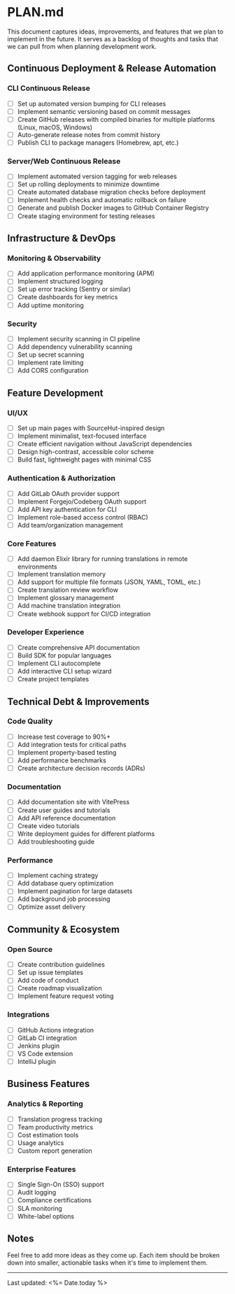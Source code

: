 # PLAN.md

This document captures ideas, improvements, and features that we plan to implement in the future. It serves as a backlog of thoughts and tasks that we can pull from when planning development work.

## Continuous Deployment & Release Automation

### CLI Continuous Release
- [ ] Set up automated version bumping for CLI releases
- [ ] Implement semantic versioning based on commit messages
- [ ] Create GitHub releases with compiled binaries for multiple platforms (Linux, macOS, Windows)
- [ ] Auto-generate release notes from commit history
- [ ] Publish CLI to package managers (Homebrew, apt, etc.)

### Server/Web Continuous Release
- [ ] Implement automated version tagging for web releases
- [ ] Set up rolling deployments to minimize downtime
- [ ] Create automated database migration checks before deployment
- [ ] Implement health checks and automatic rollback on failure
- [ ] Generate and publish Docker images to GitHub Container Registry
- [ ] Create staging environment for testing releases

## Infrastructure & DevOps

### Monitoring & Observability
- [ ] Add application performance monitoring (APM)
- [ ] Implement structured logging
- [ ] Set up error tracking (Sentry or similar)
- [ ] Create dashboards for key metrics
- [ ] Add uptime monitoring

### Security
- [ ] Implement security scanning in CI pipeline
- [ ] Add dependency vulnerability scanning
- [ ] Set up secret scanning
- [ ] Implement rate limiting
- [ ] Add CORS configuration

## Feature Development

### UI/UX
- [ ] Set up main pages with SourceHut-inspired design
- [ ] Implement minimalist, text-focused interface
- [ ] Create efficient navigation without JavaScript dependencies
- [ ] Design high-contrast, accessible color scheme
- [ ] Build fast, lightweight pages with minimal CSS

### Authentication & Authorization
- [ ] Add GitLab OAuth provider support
- [ ] Implement Forgejo/Codeberg OAuth support
- [ ] Add API key authentication for CLI
- [ ] Implement role-based access control (RBAC)
- [ ] Add team/organization management

### Core Features
- [ ] Add daemon Elixir library for running translations in remote environments
- [ ] Implement translation memory
- [ ] Add support for multiple file formats (JSON, YAML, TOML, etc.)
- [ ] Create translation review workflow
- [ ] Implement glossary management
- [ ] Add machine translation integration
- [ ] Create webhook support for CI/CD integration

### Developer Experience
- [ ] Create comprehensive API documentation
- [ ] Build SDK for popular languages
- [ ] Implement CLI autocomplete
- [ ] Add interactive CLI setup wizard
- [ ] Create project templates

## Technical Debt & Improvements

### Code Quality
- [ ] Increase test coverage to 90%+
- [ ] Add integration tests for critical paths
- [ ] Implement property-based testing
- [ ] Add performance benchmarks
- [ ] Create architecture decision records (ADRs)

### Documentation
- [ ] Add documentation site with VitePress
- [ ] Create user guides and tutorials
- [ ] Add API reference documentation
- [ ] Create video tutorials
- [ ] Write deployment guides for different platforms
- [ ] Add troubleshooting guide

### Performance
- [ ] Implement caching strategy
- [ ] Add database query optimization
- [ ] Implement pagination for large datasets
- [ ] Add background job processing
- [ ] Optimize asset delivery

## Community & Ecosystem

### Open Source
- [ ] Create contribution guidelines
- [ ] Set up issue templates
- [ ] Add code of conduct
- [ ] Create roadmap visualization
- [ ] Implement feature request voting

### Integrations
- [ ] GitHub Actions integration
- [ ] GitLab CI integration
- [ ] Jenkins plugin
- [ ] VS Code extension
- [ ] IntelliJ plugin

## Business Features

### Analytics & Reporting
- [ ] Translation progress tracking
- [ ] Team productivity metrics
- [ ] Cost estimation tools
- [ ] Usage analytics
- [ ] Custom report generation

### Enterprise Features
- [ ] Single Sign-On (SSO) support
- [ ] Audit logging
- [ ] Compliance certifications
- [ ] SLA monitoring
- [ ] White-label options

## Notes

Feel free to add more ideas as they come up. Each item should be broken down into smaller, actionable tasks when it's time to implement them.

---

Last updated: <%= Date.today %>
